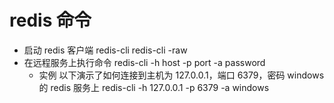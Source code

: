 # redis 命令

- 启动 redis 客户端
redis-cli
redis-cli -raw
- 在远程服务上执行命令
redis-cli -h host -p port -a password
  - 实例
  以下演示了如何连接到主机为 127.0.0.1，端口 6379，密码 windows 的 redis 服务上
  redis-cli -h 127.0.0.1 -p 6379 -a windows
